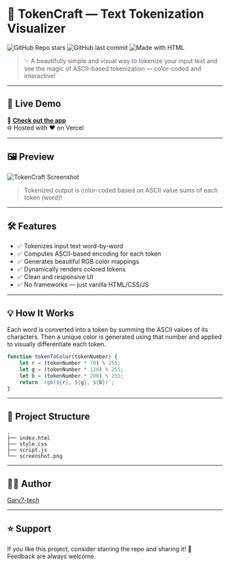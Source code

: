 # 🎨 TokenCraft — Text Tokenization Visualizer

![GitHub Repo stars](https://img.shields.io/github/stars/Garv7-tech/GenAI-COHORT?style=flat-square)
![GitHub last commit](https://img.shields.io/github/last-commit/Garv7-tech/GenAI-COHORT?style=flat-square)
![Made with HTML](https://img.shields.io/badge/Made%20with-HTML%2FCSS%2FJS-blueviolet?style=flat-square)

> ✨ A beautifully simple and visual way to tokenize your input text and see the magic of ASCII-based tokenization — color-coded and interactive!

---

## 🚀 Live Demo

🔗 [**Check out the app**](https://)  
🌐 Hosted with ❤️ on Vercel

---

## 🖼️ Preview

![TokenCraft Screenshot](<https://media-hosting.imagekit.io/0b414710a80c4f74/Screenshot%202025-04-10%20172951.png?Expires=1838896039&Key-Pair-Id=K2ZIVPTIP2VGHC&Signature=hn6stJzs33~OXMSZrlXUkr7hgfzrXIVOnA9csbs~B47MxrhxpaWu6RBqJrNI~We52iA9VZ~dedGePhqjIMarClV5y~G-WiFnMIRrjil2mUg1bRNBTXxn5LJ64sj6Yy29NWWTYiiwLL5SXrnu9Um0nQMvPnN~UF1YOAnUQDQ0ou6JpjP7aFnYTRM3Ua0li9GmsV5cDdH~8FiotiF2kQr5SvVWKrHnFcWNDkl7QohZhBIsjlM9N5mV0ZZGVe11Wsip69HxQtzAhzys~cyBVd71lgBQV9RKyisSS~wEEsxZq4BcfsMOcUzifNUA4feduDydhJgP9rPDwTr-R90R6E2lrA__>)

> Tokenized output is color-coded based on ASCII value sums of each token (word)!

---

## 🛠️ Features

- ✅ Tokenizes input text word-by-word
- ✅ Computes ASCII-based encoding for each token
- ✅ Generates beautiful RGB color mappings
- ✅ Dynamically renders colored tokens
- ✅ Clean and responsive UI
- ✅ No frameworks — just vanilla HTML/CSS/JS

---

## 💡 How It Works

Each word is converted into a token by summing the ASCII values of its characters. Then a unique color is generated using that number and applied to visually differentiate each token.

```js
function tokenToColor(tokenNumber) {
    let r = (tokenNumber * 70) % 255;
    let g = (tokenNumber * 120) % 255;
    let b = (tokenNumber * 200) % 255;
    return `rgb(${r}, ${g}, ${b})`;
}
```

---

## 📂 Project Structure

```
.
├── index.html
├── style.css
├── script.js
└── screenshot.png
```

---

## 👨‍💻 Author

 [Garv7-tech](https://github.com/Garv7-tech)

---
## ⭐️ Support

If you like this project, consider starring the repo and sharing it! 🌟  
Feedback are always welcome.

